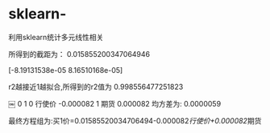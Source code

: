 # sklearn-
利用sklearn统计多元线性相关


所得到的截距为： 0.015855200347064946

[-8.19131538e-05  8.16510168e-05]

r2越接近1越拟合,所得到的r2值为 0.998556477251823

￼    0         1
0  行使价 -0.000082
1   期货  0.000082
均方差为: 0.0000059

最终方程组为:买1价=0.01585520034706494-0.000082*行使价+0.000082*期货
